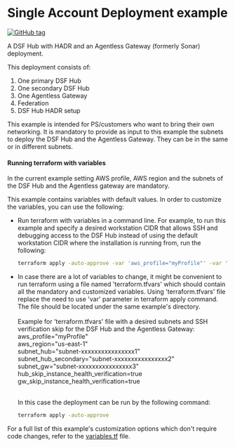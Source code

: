 # Single Account Deployment example
[![GitHub tag](https://img.shields.io/github/v/tag/imperva/dsfkit.svg)](https://github.com/imperva/dsfkit/tags)

A DSF Hub with HADR and an Agentless Gateway (formerly Sonar) deployment.

This deployment consists of:

1. One primary DSF Hub
2. One secondary DSF Hub
3. One Agentless Gateway
4. Federation
5. DSF Hub HADR setup

This example is intended for PS/customers who want to bring their own networking.
It is mandatory to provide as input to this example the subnets to deploy the DSF Hub and the Agentless Gateway.
They can be in the same or in different subnets.<br/>

#### Running terraform with variables
In the current example setting AWS profile, AWS region and the subnets of the DSF Hub and the Agentless gateway are mandatory.<br/>

This example contains variables with default values. In order to customize the variables, you can use the following:
* Run terraform with variables in a command line. For example, to run this example and specify a desired workstation CIDR that allows SSH and debugging access to the DSF Hub instead of using the default workstation CIDR where the installation is running from, run the following:
  ```bash
  terraform apply -auto-approve -var 'aws_profile="myProfile"' -var 'aws_region="us-east-1"' -var 'subnet_hub="subnet-xxxxxxxxxxxxxxxx1"' -var 'subnet_hub_secondary="subnet-xxxxxxxxxxxxxxxx2"' -var 'subnet_gw="subnet-xxxxxxxxxxxxxxxx3"' -var 'workstation_cidr=["10.0.0.0/24"]'
   ```
* In case there are a lot of variables to change, it might be convenient to run terraform using a file named 'terraform.tfvars' which should contain all the mandatory and customized variables. Using 'terraform.tfvars' file replace the need to use 'var' parameter in terraform apply command. The file should be located under the same example's directory.<br/><br/> 
Example for 'terraform.tfvars' file with a desired subnets and SSH verification skip for the DSF Hub and the Agentless Gateway:<br/> 
aws_profile="myProfile"<br/>
aws_region="us-east-1"<br/>
subnet_hub="subnet-xxxxxxxxxxxxxxxx1"<br/>
subnet_hub_secondary="subnet-xxxxxxxxxxxxxxxx2"<br/>
subnet_gw="subnet-xxxxxxxxxxxxxxxx3"<br/>
hub_skip_instance_health_verification=true<br/>
gw_skip_instance_health_verification=true<br/><br/>

  In this case the deployment can be run by the following command:
  ```bash
  terraform apply -auto-approve
   ```
For a full list of this example's customization options which don't require code changes, refer to the [variables.tf](https://github.com/imperva/dsfkit/tree/1.3.6/examples/installation/simple_account_deployment/variables.tf) file.
